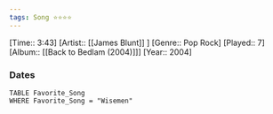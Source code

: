 ```yaml
---
tags: Song ⭐⭐⭐⭐ 
---
```

[Time:: 3:43]
[Artist:: [[James Blunt]] ]
[Genre:: Pop Rock]
[Played:: 7]
[Album:: [[Back to Bedlam (2004)]]]
[Year:: 2004]
### Dates
````dataview
TABLE Favorite_Song
WHERE Favorite_Song = "Wisemen"
````